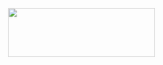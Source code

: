 <div align="center">
    <img src="https://images.cooltext.com/5709356.png" height="100px" width="300px">
</div>
